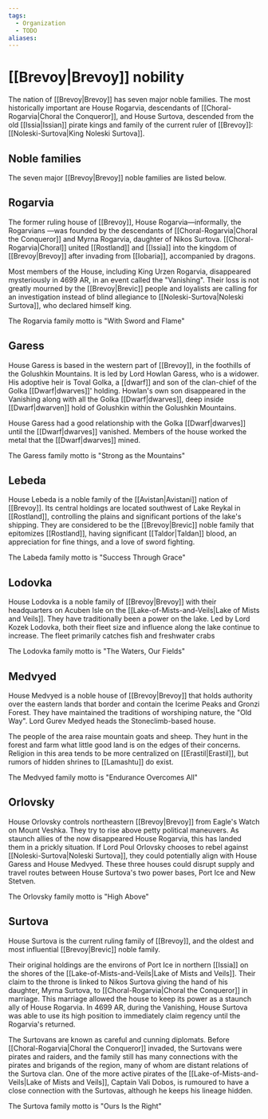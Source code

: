 ```yaml
---
tags:
  - Organization
  - TODO
aliases:
---
```

# [[Brevoy|Brevoy]] nobility
The nation of [[Brevoy|Brevoy]] has seven major noble families. The most historically important are House Rogarvia, descendants of [[Choral-Rogarvia|Choral the Conqueror]], and House Surtova, descended from the old [[Issia|Issian]] pirate kings and family of the current ruler of [[Brevoy]]: [[Noleski-Surtova|King Noleski Surtova]]. 

## Noble families
The seven major [[Brevoy|Brevoy]] noble families are listed below.
## Rogarvia
The former ruling house of [[Brevoy]], House Rogarvia—informally, the Rogarvians —was founded by the descendants of [[Choral-Rogarvia|Choral the Conqueror]] and Myrna Rogarvia, daughter of Nikos Surtova. [[Choral-Rogarvia|Choral]] united [[Rostland]] and [[Issia]] into the kingdom of [[Brevoy|Brevoy]] after invading from [[Iobaria]], accompanied by dragons.

Most members of the House, including King Urzen Rogarvia, disappeared mysteriously in 4699 AR, in an event called the "Vanishing". Their loss is not greatly mourned by the [[Brevoy|Brevic]] people and loyalists are calling for an investigation instead of blind allegiance to [[Noleski-Surtova|Noleski Surtova]], who declared himself king.

The Rogarvia family motto is "With Sword and Flame" 
## Garess
House Garess is based in the western part of [[Brevoy]], in the foothills of the Golushkin Mountains. It is led by Lord Howlan Garess, who is a widower. His adoptive heir is Toval Golka, a [[dwarf]] and son of the clan-chief of the Golka [[Dwarf|dwarves]]' holding. Howlan's own son disappeared in the Vanishing along with all the Golka [[Dwarf|dwarves]], deep inside [[Dwarf|dwarven]] hold of Golushkin within the Golushkin Mountains.

House Garess had a good relationship with the Golka [[Dwarf|dwarves]] until the [[Dwarf|dwarves]] vanished. Members of the house worked the metal that the [[Dwarf|dwarves]] mined.

The Garess family motto is "Strong as the Mountains" 
## Lebeda
House Lebeda is a noble family of the [[Avistan|Avistani]] nation of [[Brevoy]]. Its central holdings are located southwest of Lake Reykal in [[Rostland]], controlling the plains and significant portions of the lake's shipping. They are considered to be the [[Brevoy|Brevic]] noble family that epitomizes [[Rostland]], having significant [[Taldor|Taldan]] blood, an appreciation for fine things, and a love of sword fighting.

The Labeda family motto is "Success Through Grace" 
## Lodovka
House Lodovka is a noble family of [[Brevoy|Brevoy]] with their headquarters on Acuben Isle on the [[Lake-of-Mists-and-Veils|Lake of Mists and Veils]]. They have traditionally been a power on the lake. Led by Lord Kozek Lodovka, both their fleet size and influence along the lake continue to increase. The fleet primarily catches fish and freshwater crabs

The Lodovka family motto is "The Waters, Our Fields" 

## Medvyed
House Medvyed is a noble house of [[Brevoy|Brevoy]] that holds authority over the eastern lands that border and contain the Icerime Peaks and Gronzi Forest. They have maintained the traditions of worshiping nature, the "Old Way". Lord Gurev Medyed heads the Stoneclimb-based house. 

The people of the area raise mountain goats and sheep. They hunt in the forest and farm what little good land is on the edges of their concerns. Religion in this area tends to be more centralized on [[Erastil|Erastil]], but rumors of hidden shrines to [[Lamashtu]] do exist.

The Medvyed family motto is "Endurance Overcomes All" 

## Orlovsky
House Orlovsky controls northeastern [[Brevoy|Brevoy]] from Eagle's Watch on Mount Veshka. They try to rise above petty political maneuvers. As staunch allies of the now disappeared House Rogarvia, this has landed them in a prickly situation. If Lord Poul Orlovsky chooses to rebel against [[Noleski-Surtova|Noleski Surtova]], they could potentially align with House Garess and House Medvyed. These three houses could disrupt supply and travel routes between House Surtova's two power bases, Port Ice and New Stetven.

The Orlovsky family motto is "High Above" 
## Surtova
House Surtova is the current ruling family of [[Brevoy]], and the oldest and most influential [[Brevoy|Brevic]] noble family.

Their original holdings are the environs of Port Ice in northern [[Issia]] on the shores of the [[Lake-of-Mists-and-Veils|Lake of Mists and Veils]]. Their claim to the throne is linked to Nikos Surtova giving the hand of his daughter, Myrna Surtova, to [[Choral-Rogarvia|Choral the Conqueror]] in marriage. This marriage allowed the house to keep its power as a staunch ally of House Rogarvia. In 4699 AR, during the Vanishing, House Surtova was able to use its high position to immediately claim regency until the Rogarvia's returned.

The Surtovans are known as careful and cunning diplomats. Before [[Choral-Rogarvia|Choral the Conqueror]] invaded, the Surtovans were pirates and raiders, and the family still has many connections with the pirates and brigands of the region, many of whom are distant relations of the Surtova clan. One of the more active pirates of the [[Lake-of-Mists-and-Veils|Lake of Mists and Veils]], Captain Vali Dobos, is rumoured to have a close connection with the Surtovas, although he keeps his lineage hidden.

The Surtova family motto is "Ours Is the Right" 